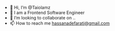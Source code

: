 - 👋 Hi, I’m @Taiolamz
- 👀 I am a Frontend Software Engineer
- 💞️ I’m looking to collaborate on ..
- 📫 How to reach me hassanadefarati@gmail.com

<!---
Taiolamz/Taiolamz is a ✨ special ✨ repository because its `README.md` (this file) appears on your GitHub profile.
You can click the Preview link to take a look at your changes.
--->

